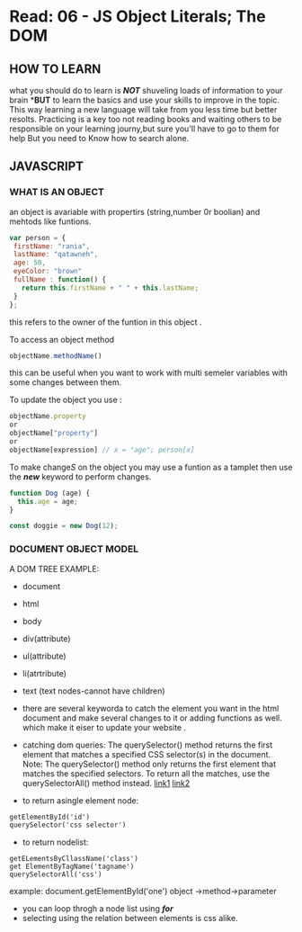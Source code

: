 # Read: 06 - JS Object Literals; The DOM

## HOW TO LEARN
 what you should do to learn is ***NOT*** shuveling loads of information to your brain ***BUT** to learn the basics and use your skills to improve in the topic. This way learning a new language will take from you less time but better resolts. Practicing is a key too not reading books and waiting others to be responsible on your learning journy,but sure you'll have to go to them for help But you need to Know how to search alone.

 ## JAVASCRIPT 
 ### WHAT IS AN OBJECT
 an object is avariable with propertirs (string,number 0r boolian) and mehtods like funtions.
 ``` javascript
 var person = {
  firstName: "rania",
  lastName: "qatawneh",
  age: 50,
  eyeColor: "brown"
  fullName : function() {
    return this.firstName + " " + this.lastName;
  }
};
```
this refers to the owner of the funtion in this object .

To access an object method 
```javascript
objectName.methodName()
```
this can be useful when you want to work with multi semeler variables with some changes between them.

To update the object you use :
```javascript
objectName.property
or
objectName["property"]
or
objectName[expression] // x = "age"; person[x]
```
To make change*S* on the object you may use a funtion as a tamplet then use the ***new*** keyword to perform changes.

```javascript
function Dog (age) {
  this.age = age;
}

const doggie = new Dog(12);
```
### DOCUMENT OBJECT MODEL
A DOM TREE EXAMPLE:
- document
- html
- body
- div(attribute)
- ul(attribute)
- li(atrtribute)
- text (text nodes-cannot have children)
 - there are several keyworda to catch the element you want in the html document and make several changes to it or adding functions as well. which make it eiser to update your website .

 - catching dom queries:
 The querySelector() method returns the first element that matches a specified CSS selector(s) in the document. Note: The querySelector() method only returns the first element that matches the specified selectors. To return all the matches, use the querySelectorAll() method instead.
 [link1](https://www.w3schools.com/cssref/css_selectors.asp)
 [link2](https://www.w3schools.com/jsref/met_document_queryselector.asp)

 - to return asingle element node:
 ```html 
 getElementById('id')
 querySelector('css selector')
 ```
 - to return nodelist:
 ```
 getELementsByCllassName('class')
 get ElementByTagName('tagname')
 querySelectorAll('css')
 ```
 example:
 document.getElementById('one')
 object ->method->parameter
 -  you can loop throgh a node list using ***for***
 - selecting using the relation between elements is css alike.
 










